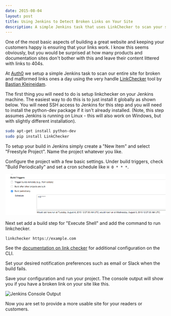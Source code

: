 ```yaml
---
date: 2015-08-04
layout: post
title: Using Jenkins to Detect Broken Links on Your Site
description: A simple Jenkins task that uses LinkChecker to scan your site for broken and malformed links.
---
```


One of the most basic aspects of building a great website and keeping your customers happy is ensuring that your links work. I know this seems obviously, but you would be surprised at how many products and documentation sites don't bother with this and leave their content littered with links to 404s.

At [Auth0](https://auth0.com) we setup a simple Jenkins task to scan our entire site for broken and malformed links ones a day using the very handle [LinkChecker](http://wummel.github.io/linkchecker/) tool by [Bastian Kleineidam](https://github.com/wummel).

The first thing you will need to do is setup linkchecker on your Jenkins machine. The easiest way to do this is to just install it globally as shown below. You will need SSH access to Jenkins for this step and you will need to install the python-dev package if it isn't already installed. (Note, this step assumes Jenkins is running on Linux - this will also work on Windows, but with slightly different installation).

```bash
sudo apt-get install python-dev
sudo pip install LinkChecker
```

To setup your build in Jenkins simply create a "New Item" and select "Freestyle Project". Name the project whatever you like.

Configure the project with a few basic settings. Under build triggers, check "Build Periodically" and set a cron schedule like `H 0 * * *`.

![Jenkins Build Triggers](/images/2015/08/jenkins-build-triggers.png)

Next set add a build step for "Execute Shell" and add the command to run linkchecker.

```
linkchecker https://example.com
```

See the [documentation on link checker](http://wummel.github.io/linkchecker/man1/linkchecker.1.html) for additional configuration on the CLI.

Set your desired notification preferences such as email or Slack when the build fails.

Save your configuration and run your project. The console output will show you if you have a broken link on your site like this.

![Jenkins Console Output](/images/2015/08/jenkins-brooken-link-console.png)

Now you are set to provide a more usable site for your readers or customers.
